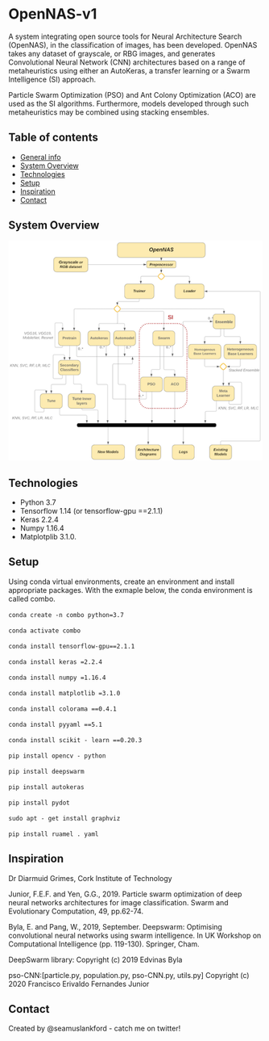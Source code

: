# OpenNAS-v1
A system integrating open source tools for Neural Architecture Search (OpenNAS), in the classification of images, 
has been developed. OpenNAS takes any dataset of grayscale, or RBG images, and generates Convolutional Neural Network 
(CNN) architectures based on a range of metaheuristics using either an AutoKeras, a transfer learning or a Swarm Intelligence (SI) approach.

Particle Swarm Optimization (PSO) and Ant Colony Optimization (ACO) are used as the SI algorithms. Furthermore, models 
developed through such metaheuristics may be combined using stacking ensembles.

## Table of contents
* [General info](#general-info) <!---* [Screenshots](#screenshots) -->
* [System Overview](#system-overview)
* [Technologies](#technologies) 
* [Setup](#setup)
* [Inspiration](#inspiration)
* [Contact](#contact)

<!---* ## General info
Add more general information about project. What the purpose of the project is? Motivation? -->

## System Overview
![Screenshot](open_nas.png)

## Technologies
* Python 3.7
* Tensorflow 1.14 (or tensorflow-gpu ==2.1.1)
* Keras 2.2.4
* Numpy 1.16.4
* Matplotplib 3.1.0.

## Setup
Using conda virtual environments, create an environment and install appropriate packages.
With the exmaple below, the conda environment is called combo.

`conda create -n combo python=3.7`

`conda activate combo`

`conda install tensorflow-gpu==2.1.1`

`conda install keras =2.2.4`

`conda install numpy =1.16.4`

`conda install matplotlib =3.1.0`

`conda install colorama ==0.4.1`

`conda install pyyaml ==5.1`

`conda install scikit - learn ==0.20.3`

`pip install opencv - python`

`pip install deepswarm`

`pip install autokeras`

`pip install pydot`

`sudo apt - get install graphviz`

`pip install ruamel . yaml`

## Inspiration
Dr Diarmuid Grimes, Cork Institute of Technology 

Junior, F.E.F. and Yen, G.G., 2019. Particle swarm optimization of deep neural networks architectures for image classification. 
Swarm and Evolutionary Computation, 49, pp.62-74.

Byla, E. and Pang, W., 2019, September. Deepswarm: Optimising convolutional neural networks using swarm intelligence. In UK 
Workshop on Computational Intelligence (pp. 119-130). Springer, Cham.

DeepSwarm library: 
Copyright (c) 2019 Edvinas Byla

pso-CNN:[particle.py, population.py, pso-CNN.py, utils.py] 
Copyright (c) 2020 Francisco Erivaldo Fernandes Junior

## Contact
Created by @seamuslankford - catch me on twitter!
